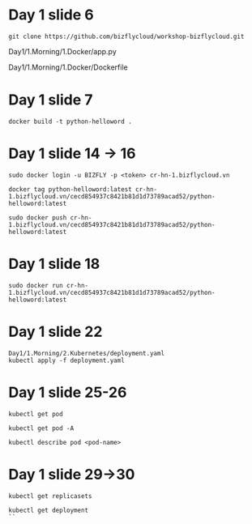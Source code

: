 # Day 1 slide 6
`
git clone https://github.com/bizflycloud/workshop-bizflycloud.git
`

Day1/1.Morning/1.Docker/app.py

Day1/1.Morning/1.Docker/Dockerfile

# Day 1 slide 7

`docker build -t python-helloword .`

# Day 1 slide 14 -> 16

```
sudo docker login -u BIZFLY -p <token> cr-hn-1.bizflycloud.vn

docker tag python-helloword:latest cr-hn-1.bizflycloud.vn/cecd854937c8421b81d1d73789acad52/python-helloword:latest

sudo docker push cr-hn-1.bizflycloud.vn/cecd854937c8421b81d1d73789acad52/python-helloword:latest
```

# Day 1 slide 18


```
sudo docker run cr-hn-1.bizflycloud.vn/cecd854937c8421b81d1d73789acad52/python-helloword:latest
```

# Day 1 slide 22

```
Day1/1.Morning/2.Kubernetes/deployment.yaml
kubectl apply -f deployment.yaml
```

# Day 1 slide 25-26

```
kubectl get pod

kubectl get pod -A

kubectl describe pod <pod-name>
```

# Day 1 slide 29->30

```
kubectl get replicasets

kubectl get deployment
``